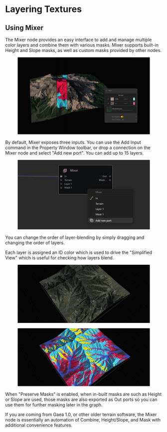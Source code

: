 # Layering Textures

## Using Mixer

The Mixer node provides an easy interface to add and manage multiple color layers and combine them with various masks. Mixer supports built-in Height and Slope masks, as well as custom masks provided by other nodes.

<figure><img src="../../.gitbook/assets/mixer2.webp" alt=""><figcaption></figcaption></figure>

By default, Mixer exposes three inputs. You can use the Add Input command in the Property Window toolbar, or drop a connection on the Mixer node and select "Add new port". You can add up to 15 layers.

<figure><img src="../../.gitbook/assets/image (56).png" alt=""><figcaption></figcaption></figure>

You can change the order of layer-blending by simply dragging and changing the order of layers.

Each layer is assigned an ID color which is used to drive the "Simplified View" which is useful for checking how layers blend.

<div><figure><img src="../../.gitbook/assets/mixer_real.jpg" alt=""><figcaption></figcaption></figure> <figure><img src="../../.gitbook/assets/mixer_flat.jpg" alt=""><figcaption></figcaption></figure></div>

When "Preserve Masks" is enabled, when in-built masks are such as Height or Slope are used, those masks are also exported as Out ports so you can use them for further masking later in the graph.

If you are coming from Gaea 1.0, or other older terrain software, the Mixer node is essentially an automation of Combine, Height/Slope, and Mask with additional convenience features.

